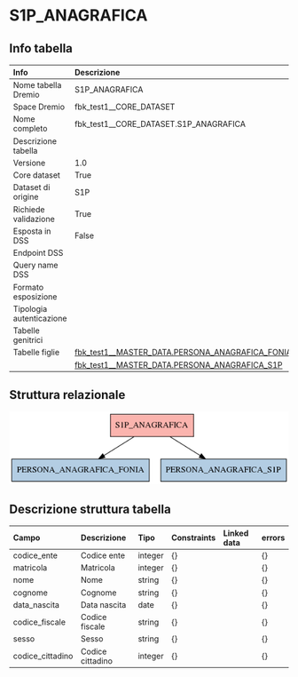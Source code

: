 # S1P_ANAGRAFICA

## Info tabella

| Info                     | Descrizione                                                                                                     |
|:-------------------------|:----------------------------------------------------------------------------------------------------------------|
| Nome tabella Dremio      | S1P_ANAGRAFICA                                                                                                  |
| Space Dremio             | fbk_test1__CORE_DATASET                                                                                         |
| Nome completo            | fbk_test1__CORE_DATASET.S1P_ANAGRAFICA                                                                          |
| Descrizione tabella      |                                                                                                                 |
| Versione                 | 1.0                                                                                                             |
| Core dataset             | True                                                                                                            |
| Dataset di origine       | S1P                                                                                                             |
| Richiede validazione     | True                                                                                                            |
| Esposta in DSS           | False                                                                                                           |
| Endpoint DSS             |                                                                                                                 |
| Query name DSS           |                                                                                                                 |
| Formato esposizione      |                                                                                                                 |
| Tipologia autenticazione |                                                                                                                 |
| Tabelle genitrici        |                                                                                                                 |
| Tabelle figlie           | [fbk_test1__MASTER_DATA.PERSONA_ANAGRAFICA_FONIA](/fbk_test1__MASTER_DATA/PERSONA_ANAGRAFICA_FONIA/markdown.md) |
|                          | [fbk_test1__MASTER_DATA.PERSONA_ANAGRAFICA_S1P](/fbk_test1__MASTER_DATA/PERSONA_ANAGRAFICA_S1P/markdown.md)     |

## Struttura relazionale

![S1P_ANAGRAFICA](./graph_png.png)

## Descrizione struttura tabella

| Campo            | Descrizione      | Tipo    | Constraints   | Linked data   | errors   |
|:-----------------|:-----------------|:--------|:--------------|:--------------|:---------|
| codice_ente      | Codice ente      | integer | {}            |               | {}       |
| matricola        | Matricola        | integer | {}            |               | {}       |
| nome             | Nome             | string  | {}            |               | {}       |
| cognome          | Cognome          | string  | {}            |               | {}       |
| data_nascita     | Data nascita     | date    | {}            |               | {}       |
| codice_fiscale   | Codice fiscale   | string  | {}            |               | {}       |
| sesso            | Sesso            | string  | {}            |               | {}       |
| codice_cittadino | Codice cittadino | integer | {}            |               | {}       |
